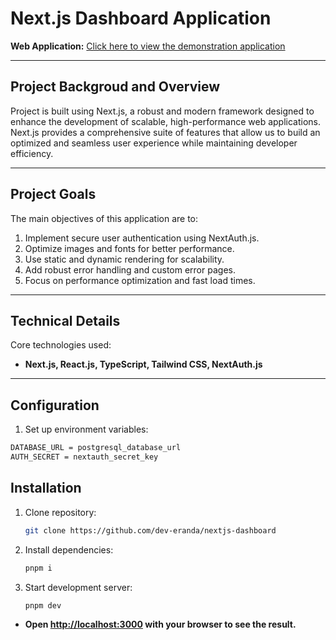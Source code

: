 # Next.js Dashboard Application
**Web Application:** [Click here to view the demonstration application](https://nextjs-dashboard-one-orpin-46.vercel.app/)  
<hr />

## Project Backgroud and Overview
Project is built using Next.js, a robust and modern framework designed to enhance the development of scalable, high-performance web applications. Next.js provides a comprehensive suite of features that allow us to build an optimized and seamless user experience while maintaining developer efficiency. 
<hr />

## Project Goals
The main objectives of this application are to:

1. Implement secure user authentication using NextAuth.js.
2. Optimize images and fonts for better performance.
3. Use static and dynamic rendering for scalability.
4. Add robust error handling and custom error pages.
5. Focus on performance optimization and fast load times.
<hr />

## Technical Details
Core technologies used: 

- **Next.js, React.js, TypeScript, Tailwind CSS, NextAuth.js**
<hr />

## Configuration
1. Set up environment variables:
```sh
DATABASE_URL = postgresql_database_url
AUTH_SECRET = nextauth_secret_key
```
## Installation
1. Clone repository:
   ```sh
   git clone https://github.com/dev-eranda/nextjs-dashboard

2. Install dependencies:
   ```sh
   pnpm i

3. Start development server:
   ```sh
   pnpm dev

  - **Open [http://localhost:3000](http://localhost:3000) with your browser to see the result.**
